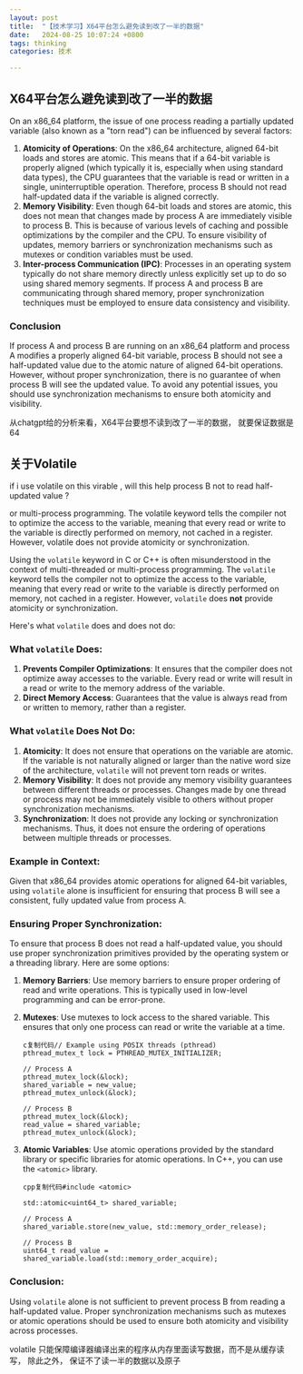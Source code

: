 ```yaml
---
layout: post
title:  "【技术学习】X64平台怎么避免读到改了一半的数据"
date:   2024-08-25 10:07:24 +0800
tags: thinking
categories: 技术

---
```




## X64平台怎么避免读到改了一半的数据

On an x86_64 platform, the issue of one process reading a partially updated variable (also known as a "torn read") can be influenced by several factors:

1. **Atomicity of Operations**: On the x86_64 architecture, aligned 64-bit loads and stores are atomic. This means that if a 64-bit variable is properly aligned (which typically it is, especially when using standard data types), the CPU guarantees that the variable is read or written in a single, uninterruptible operation. Therefore, process B should not read half-updated data if the variable is aligned correctly.
2. **Memory Visibility**: Even though 64-bit loads and stores are atomic, this does not mean that changes made by process A are immediately visible to process B. This is because of various levels of caching and possible optimizations by the compiler and the CPU. To ensure visibility of updates, memory barriers or synchronization mechanisms such as mutexes or condition variables must be used.
3. **Inter-process Communication (IPC)**: Processes in an operating system typically do not share memory directly unless explicitly set up to do so using shared memory segments. If process A and process B are communicating through shared memory, proper synchronization techniques must be employed to ensure data consistency and visibility.

### Conclusion

If process A and process B are running on an x86_64 platform and process A modifies a properly aligned 64-bit variable, process B should not see a half-updated value due to the atomic nature of aligned 64-bit operations. However, without proper synchronization, there is no guarantee of when process B will see the updated value. To avoid any potential issues, you should use synchronization mechanisms to ensure both atomicity and visibility.



从chatgpt给的分析来看，X64平台要想不读到改了一半的数据， 就要保证数据是64



## 关于Volatile 

if i use volatile on this virable , will  this help  process B  not to  read half-updated value ? 

 or multi-process programming. The volatile keyword tells the compiler not to optimize the access to the variable, meaning that every read or write to the variable is directly performed on memory, not cached in a register. However, volatile does not provide atomicity or synchronization.

Using the `volatile` keyword in C or C++ is often misunderstood in the context of multi-threaded or multi-process programming. The `volatile` keyword tells the compiler not to optimize the access to the variable, meaning that every read or write to the variable is directly performed on memory, not cached in a register. However, `volatile` does **not** provide atomicity or synchronization.

Here's what `volatile` does and does not do:

### What `volatile` Does:

1. **Prevents Compiler Optimizations**: It ensures that the compiler does not optimize away accesses to the variable. Every read or write will result in a read or write to the memory address of the variable.
2. **Direct Memory Access**: Guarantees that the value is always read from or written to memory, rather than a register.

### What `volatile` Does Not Do:

1. **Atomicity**: It does not ensure that operations on the variable are atomic. If the variable is not naturally aligned or larger than the native word size of the architecture, `volatile` will not prevent torn reads or writes.
2. **Memory Visibility**: It does not provide any memory visibility guarantees between different threads or processes. Changes made by one thread or process may not be immediately visible to others without proper synchronization mechanisms.
3. **Synchronization**: It does not provide any locking or synchronization mechanisms. Thus, it does not ensure the ordering of operations between multiple threads or processes.

### Example in Context:

Given that x86_64 provides atomic operations for aligned 64-bit variables, using `volatile` alone is insufficient for ensuring that process B will see a consistent, fully updated value from process A.

### Ensuring Proper Synchronization:

To ensure that process B does not read a half-updated value, you should use proper synchronization primitives provided by the operating system or a threading library. Here are some options:

1. **Memory Barriers**: Use memory barriers to ensure proper ordering of read and write operations. This is typically used in low-level programming and can be error-prone.

2. **Mutexes**: Use mutexes to lock access to the shared variable. This ensures that only one process can read or write the variable at a time.

   ```
   c复制代码// Example using POSIX threads (pthread)
   pthread_mutex_t lock = PTHREAD_MUTEX_INITIALIZER;
   
   // Process A
   pthread_mutex_lock(&lock);
   shared_variable = new_value;
   pthread_mutex_unlock(&lock);
   
   // Process B
   pthread_mutex_lock(&lock);
   read_value = shared_variable;
   pthread_mutex_unlock(&lock);
   ```

3. **Atomic Variables**: Use atomic operations provided by the standard library or specific libraries for atomic operations. In C++, you can use the `<atomic>` library.

   ```
   cpp复制代码#include <atomic>
   
   std::atomic<uint64_t> shared_variable;
   
   // Process A
   shared_variable.store(new_value, std::memory_order_release);
   
   // Process B
   uint64_t read_value = shared_variable.load(std::memory_order_acquire);
   ```

### Conclusion:

Using `volatile` alone is not sufficient to prevent process B from reading a half-updated value. Proper synchronization mechanisms such as mutexes or atomic operations should be used to ensure both atomicity and visibility across processes.



volatile 只能保障编译器编译出来的程序从内存里面读写数据，而不是从缓存读写， 除此之外， 保证不了读一半的数据以及原子
